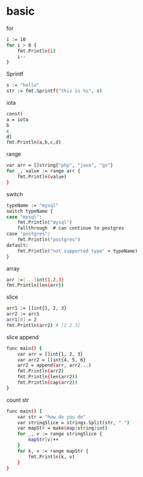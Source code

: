 # basic

for

```sh
i := 10
for i > 0 {
    fmt.Println(i)
    i--
}
```

Sprintf

```sh
s := "hello"
str := fmt.Sprintf("this is %s", s)
```

iota

```sh
const(
a = iota
b
c
d)
fmt.Println(a,b,c,d)  
```

range

```sh
var arr = []string{"php", "java", "go"}
for _, value := range arr {
    fmt.Println(value)
}
```

switch

```sh
typeName := "mysql"
switch typeName {
case "mysql":
    fmt.Println("mysql")
    fallthrough  # can continue to postgres
case "postgres":
    fmt.Println("postgres")
default:
    fmt.Println("not supported type" + typeName)
}
```

array

```sh
arr :=[...]int{1,2,3}
fmt.Println(len(arr))
```

slice

```sh
arr1 := []int{1, 2, 3}
arr2 := arr1
arr1[0] = 2
fmt.Println(arr2) # [2 2 3]

```

slice append

```sh
func main() {
	var arr = []int{1, 2, 3}
	var arr2 = []int{4, 5, 6}
	arr2 = append(arr, arr2...)
	fmt.Println(arr2)
	fmt.Println(len(arr2))
	fmt.Println(cap(arr2))
}
```

count str

```sh
func main() {
	var str = "how do you do"
	var stringSlice = strings.Split(str, " ")
	var mapStr = make(map[string]int)
	for _, v := range stringSlice {
		mapStr[v]++
	}
	for k, v := range mapStr {
		fmt.Println(k, v)
	}
}
```